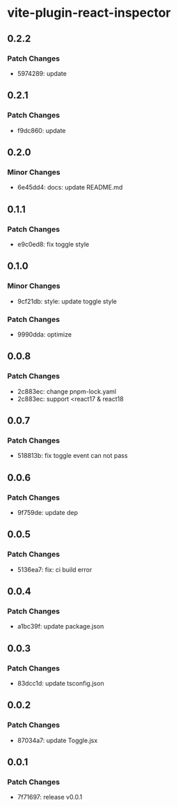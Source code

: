 # vite-plugin-react-inspector

## 0.2.2

### Patch Changes

- 5974289: update

## 0.2.1

### Patch Changes

- f9dc860: update

## 0.2.0

### Minor Changes

- 6e45dd4: docs: update README.md

## 0.1.1

### Patch Changes

- e9c0ed8: fix toggle style

## 0.1.0

### Minor Changes

- 9cf21db: style: update toggle style

### Patch Changes

- 9990dda: optimize

## 0.0.8

### Patch Changes

- 2c883ec: change pnpm-lock.yaml
- 2c883ec: support <react17 & react18

## 0.0.7

### Patch Changes

- 518813b: fix toggle event can not pass

## 0.0.6

### Patch Changes

- 9f759de: update dep

## 0.0.5

### Patch Changes

- 5136ea7: fix: ci build error

## 0.0.4

### Patch Changes

- a1bc39f: update package.json

## 0.0.3

### Patch Changes

- 83dcc1d: update tsconfig.json

## 0.0.2

### Patch Changes

- 87034a7: update Toggle.jsx

## 0.0.1

### Patch Changes

- 7f71697: release v0.0.1
